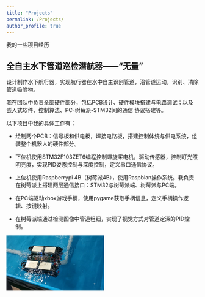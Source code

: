 ```yaml
---
title: "Projects"
permalink: /Projects/
author_profile: true
---
```


我的一些项目经历

## 全自主水下管道巡检潜航器——“无量”

设计制作水下航行器，实现航行器在水中自主识别管道，沿管道运动，识别、清除管道吸附物。

我在团队中负责全部硬件部分，包括PCB设计、硬件模块搭建与电路调试；以及嵌入式软件、控制算法、PC-树莓派-STM32间的通信 协议搭建等。

以下项目中我的具体工作有：

- 绘制两个PCB：信号板和供电板，焊接电路板，搭建控制体统与供电系统，组装整个机器人的硬件部分。

- 下位机使用STM32F103ZET6编程控制螺旋桨电机，驱动传感器，控制灯光照明亮度，实现PID姿态控制与深度控制，定义串口通信协议。

- 上位机使用Raspberrypi 4B（树莓派4B），使用Raspbian操作系统。我负责在树莓派上搭建两层通信接口：STM32与树莓派端、树莓派与PC端。

- 在PC端驱动xbox游戏手柄，使用pygame获取手柄信息，定义手柄操作逻辑、按键映射。

- 在树莓派端通过检测图像中管道粗细，实现了视觉方式对管道定深的PID控制。

  

<img src="pic1.jpg" style="zoom: 25%;" />